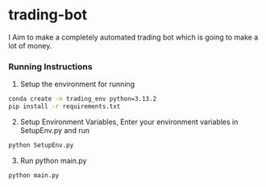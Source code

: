 # trading-bot
I Aim to make a completely automated trading bot which is going to make a lot of money.

### Running Instructions
1) Setup the environment for running
```bash
conda create -n trading_env python=3.13.2
pip install -r requirements.txt
```

2) Setup Environment Variables, Enter your environment variables in SetupEnv.py and run
```python
python SetupEnv.py
``` 

3) Run python main.py
```
python main.py
```


